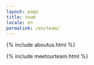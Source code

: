 ```yaml
---
layout: page
title: team
locale: en
permalink: /en/team/
---
```


{% include aboutus.html %}

{% include meetourteam.html %}
